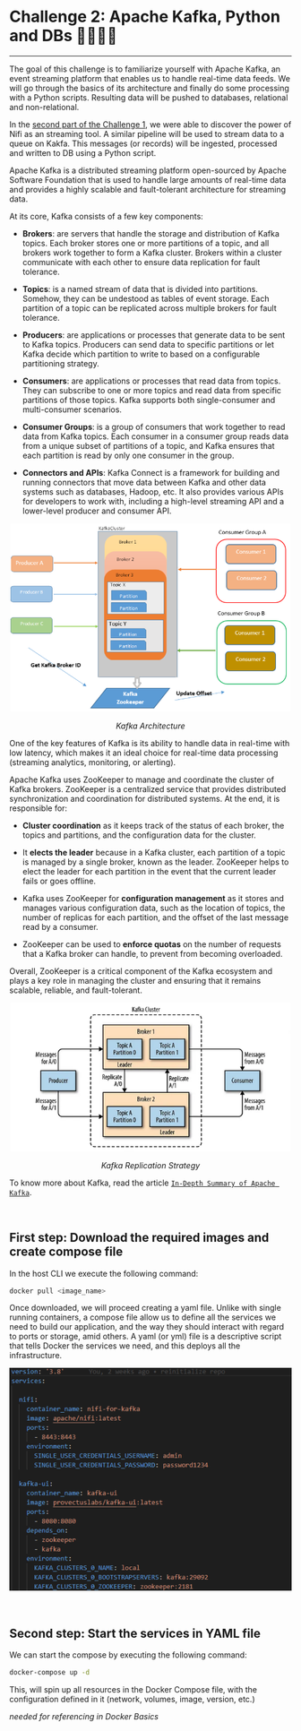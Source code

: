 <br>
<br>

# **Challenge 2: Apache Kafka, Python and DBs 🐋🧑🏼‍💻**

---

The goal of this challenge is to familiarize yourself with Apache Kafka, an event streaming platform that enables us to handle real-time data feeds. We will go through the basics of its architecture and finally do some processing with a Python scripts. Resulting data will be pushed to databases, relational and non-relational.

In the [second part of the Challenge 1](../Challenge%201/README.md#readme-second), we were able to discover the power of Nifi as an streaming tool. A similar pipeline will be used to stream data to a queue on Kakfa. This messages (or records) will be ingested, processed and written to DB using a Python script.

Apache Kafka is a distributed streaming platform open-sourced by Apache Software Foundation that is used to handle large amounts of real-time data and provides a highly scalable and fault-tolerant architecture for streaming data.

At its core, Kafka consists of a few key components:

- **Brokers**: are servers that handle the storage and distribution of Kafka topics. Each broker stores one or more partitions of a topic, and all brokers work together to form a Kafka cluster. Brokers within a cluster communicate with each other to ensure data replication for fault tolerance.

- **Topics**: is a named stream of data that is divided into partitions. Somehow, they can be undestood as tables of event storage. Each partition of a topic can be replicated across multiple brokers for fault tolerance.

- **Producers**: are applications or processes that generate data to be sent to Kafka topics. Producers can send data to specific partitions or let Kafka decide which partition to write to based on a configurable partitioning strategy.

- **Consumers**: are applications or processes that read data from topics. They can subscribe to one or more topics and read data from specific partitions of those topics. Kafka supports both single-consumer and multi-consumer scenarios.

- **Consumer Groups**: is a group of consumers that work together to read data from Kafka topics. Each consumer in a consumer group reads data from a unique subset of partitions of a topic, and Kafka ensures that each partition is read by only one consumer in the group.

- **Connectors and APIs**: Kafka Connect is a framework for building and running connectors that move data between Kafka and other data systems such as databases, Hadoop, etc. It also provides various APIs for developers to work with, including a high-level streaming API and a lower-level producer and consumer API.

<p align = "center">
  <img src="../../Images/pics/kafka-architecture.png" alt="Kafka Architecture" width = 500>
  <p align = "center">
    <i>Kafka Architecture</i>
  </p>  
</p>

One of the key features of Kafka is its ability to handle data in real-time with low latency, which makes it an ideal choice for real-time data processing (streaming analytics, monitoring, or alerting).

Apache Kafka uses ZooKeeper to manage and coordinate the cluster of Kafka brokers. ZooKeeper is a centralized service that provides distributed synchronization and coordination for distributed systems. At the end, it is responsible for:

- **Cluster coordination** as it keeps track of the status of each broker, the topics and partitions, and the configuration data for the cluster.

- It **elects the leader** because in a Kafka cluster, each partition of a topic is managed by a single broker, known as the leader. ZooKeeper helps to elect the leader for each partition in the event that the current leader fails or goes offline.

- Kafka uses ZooKeeper for **configuration management** as it stores and manages various configuration data, such as the location of topics, the number of replicas for each partition, and the offset of the last message read by a consumer.

- ZooKeeper can be used to **enforce quotas** on the number of requests that a Kafka broker can handle, to prevent from becoming overloaded.

Overall, ZooKeeper is a critical component of the Kafka ecosystem and plays a key role in managing the cluster and ensuring that it remains scalable, reliable, and fault-tolerant.

<p align = "center">
  <img src="../../Images/pics/kafka-architecture-2.webp" alt="Kafka Replication Strategy" width = 500>
  <p align = "center">
    <i>Kafka Replication Strategy</i>
  </p>  
</p>

To know more about Kafka, read the article [`In-Depth Summary of Apache Kafka`](https://aozturk.medium.com/kafka-guide-in-depth-summary-5b3cb6dbc83c).

<br>

## **First step**: Download the required images and create compose file

In the host CLI we execute the following command:

```bash
docker pull <image_name>
```

Once downloaded, we will proceed creating a yaml file. Unlike with single running containers, a compose file allow us to define all the services we need to build our application, and the way they should interact with regard to ports or storage, amid others.
A yaml (or yml) file is a descriptive script that tells Docker the services we need, and this deploys all the infrastructure.

![img1](pics/pic2_1.png)

<br>

## **Second step**: Start the services in YAML file

We can start the compose by executing the following command:

```bash
docker-compose up -d
```

This, will spin up all resources in the Docker Compose file, with the configuration defined in it (network, volumes, image, version, etc.)

<a name="build-image"></a> _needed for referencing in Docker Basics_
